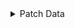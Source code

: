 <details>
<summary>Patch Data</summary>

##### Patch data
```yaml
$PATCH_DATA
```

##### GitHub output
```yaml
$GITHUB_OUTPUT
```

</details>